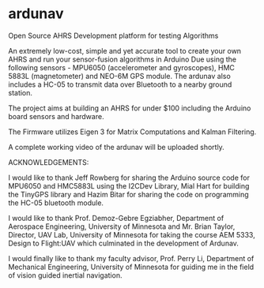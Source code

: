 ardunav
=======

Open Source AHRS Development platform for testing Algorithms

An extremely low-cost, simple and yet accurate tool to create your own AHRS and run your sensor-fusion algorithms in Arduino Due using the following sensors - MPU6050 (accelerometer and gyroscopes), HMC 5883L (magnetometer) and NEO-6M GPS module. The ardunav also includes a HC-05 to transmit data over Bluetooth to a nearby ground station. 

The project aims at building an AHRS for under $100 including the Arduino board sensors and hardware. 

The Firmware utilizes Eigen 3 for Matrix Computations and Kalman Filtering.

A complete working video of the ardunav will be uploaded shortly.

ACKNOWLEDGEMENTS:

I would like to thank Jeff Rowberg for sharing the Arduino source code for MPU6050 and HMC5883L using the I2CDev Library, Mial Hart for building the TinyGPS library and Hazim Bitar for sharing the code on programming the HC-05 bluetooth module.

I would like to thank Prof. Demoz-Gebre Egziabher, Department of Aerospace Engineering, University of Minnesota and Mr. Brian Taylor, Director, UAV Lab, University of Minnesota for taking the course AEM 5333, Design to Flight:UAV which culminated in the development of Ardunav.

I would finally like to thank my faculty advisor, Prof. Perry Li, Department of Mechanical Engineering, University of Minnesota for guiding me in the field of vision guided inertial navigation.
